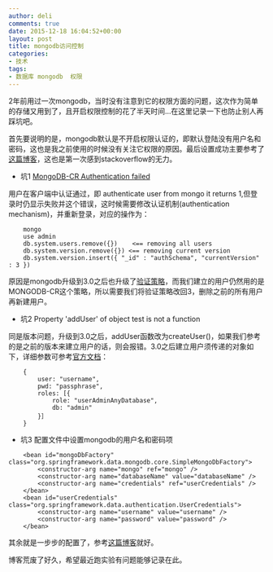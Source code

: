 ```yaml
---
author: deli
comments: true
date: 2015-12-18 16:04:52+00:00
layout: post
title: mongodb访问控制
categories:
- 技术
tags:
- 数据库 mongodb  权限
---
```



2年前用过一次mongodb，当时没有注意到它的权限方面的问题，这次作为简单的存储又用到了，且开启权限控制的花了半天时间...在这里记录一下也防止别人再踩坑吧。

首先要说明的是，mongodb默认是不开启权限认证的，即默认登陆没有用户名和密码，这也是我之前使用的时候没有关注它权限的原因。最后设置成功主要参考了[这篇博客][1]，这也是第一次感到stackoverflow的无力。

-  坑1 [MongoDB-CR Authentication failed][2]

用户在客户端中认证通过，即 authenticate user from mongo it returns 1,但登录时仍显示失败并这个错误，这时候需要修改认证机制(authentication mechanism)，并重新登录，对应的操作为：

```
	mongo
    use admin
    db.system.users.remove({})    <== removing all users
    db.system.version.remove({}) <== removing current version 
    db.system.version.insert({ "_id" : "authSchema", "currentVersion" : 3 })
```

原因是mongodb升级到3.0之后也升级了[验证策略][3]，而我们建立的用户仍然用的是MONGODB-CR这个策略，所以需要我们将验证策略改回3，删除之前的所有用户再新建用户。

- 坑2  Property 'addUser' of object test is not a function

同是版本问题，升级到3.0之后，addUser函数改为createUser()，如果我们参考的是之前的版本来建立用户的话，则会报错。3.0之后建立用户须传递的对象如下，详细参数可参考[官方文档][4]：

```
	{
		user: "username",
		pwd: "passphrase",
      	roles: [{ 
            role: "userAdminAnyDatabase", 
            db: "admin" 
        }］
    }
```

- 坑3 配置文件中设置mongodb的用户名和密码项

```
    <bean id="mongoDbFactory" class="org.springframework.data.mongodb.core.SimpleMongoDbFactory">
        <constructor-arg name="mongo" ref="mongo" />
        <constructor-arg name="databaseName" value="databaseName" />
        <constructor-arg name="credentials" ref="userCredentials" />
	</bean>
    <bean id="userCredentials" class="org.springframework.data.authentication.UserCredentials">
        <constructor-arg name="username" value="username" />
    	<constructor-arg name="password" value="password" />
	</bean>
```
其余就是一步步的配置了，参考[这篇博客][5]就好。

博客荒废了好久，希望最近跑实验有问题能够记录在此。


[1]: http://ibruce.info/2015/03/03/mongodb3-auth/
[2]: http://stackoverflow.com/questions/29006887/mongodb-cr-authentication-failed
[3]: https://docs.mongodb.org/master/release-notes/3.0-scram/#upgrade-scram-scenarios
[4]: https://docs.mongodb.org/manual/reference/method/db.createUser/
[5]: http://ibruce.info/2015/03/03/mongodb3-auth/


